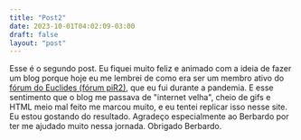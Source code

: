 ```yaml
---
title: "Post2"
date: 2023-10-01T04:02:09-03:00
draft: false
layout: "post"
---
```


Esse é o segundo post. Eu fiquei muito feliz e animado com a ideia de fazer um blog porque hoje eu me lembrei de como era ser um membro ativo do [fórum do Euclides (fórum piR2)](https://pir2.forumeiros.com/), que eu fui durante a pandemia. E esse sentimento que o blog me passava de "internet velha", cheio de gifs e HTML meio mal feito me marcou muito, e eu tentei replicar isso nesse site. Eu estou gostando do resultado. Agradeço especialmente ao Berbardo por ter me ajudado muito nessa jornada. Obrigado Berbardo.

